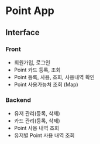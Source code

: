 # Point App

## Interface
### Front
- 회원가입, 로그인
- Point 카드 등록, 조회
- Point 등록, 사용, 조회, 사용내역 확인
- Point 사용가능처 조회 (Map)

### Backend
- 유저 관리(등록, 삭제)
- 카드 관리(등록, 삭제)
- Point 사용 내역 조회
- 유저별 Point 사용 내역 조회
